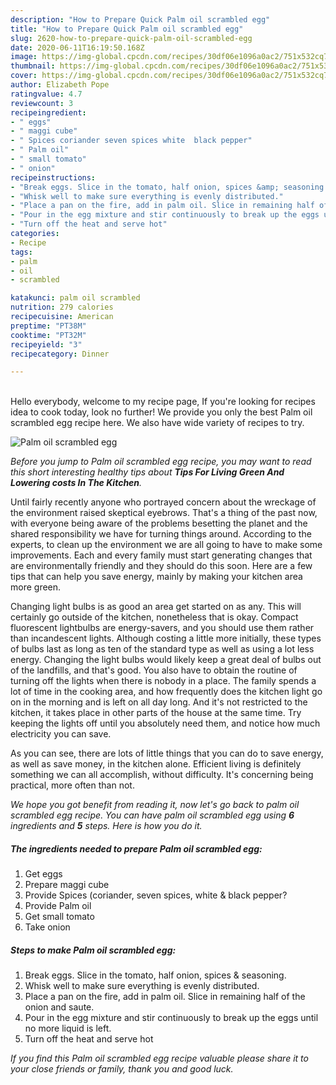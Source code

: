 ```yaml
---
description: "How to Prepare Quick Palm oil scrambled egg"
title: "How to Prepare Quick Palm oil scrambled egg"
slug: 2620-how-to-prepare-quick-palm-oil-scrambled-egg
date: 2020-06-11T16:19:50.168Z
image: https://img-global.cpcdn.com/recipes/30df06e1096a0ac2/751x532cq70/palm-oil-scrambled-egg-recipe-main-photo.jpg
thumbnail: https://img-global.cpcdn.com/recipes/30df06e1096a0ac2/751x532cq70/palm-oil-scrambled-egg-recipe-main-photo.jpg
cover: https://img-global.cpcdn.com/recipes/30df06e1096a0ac2/751x532cq70/palm-oil-scrambled-egg-recipe-main-photo.jpg
author: Elizabeth Pope
ratingvalue: 4.7
reviewcount: 3
recipeingredient:
- " eggs"
- " maggi cube"
- " Spices coriander seven spices white  black pepper"
- " Palm oil"
- " small tomato"
- " onion"
recipeinstructions:
- "Break eggs. Slice in the tomato, half onion, spices &amp; seasoning."
- "Whisk well to make sure everything is evenly distributed."
- "Place a pan on the fire, add in palm oil. Slice in remaining half of the onion and saute."
- "Pour in the egg mixture and stir continuously to break up the eggs until no more liquid is left."
- "Turn off the heat and serve hot"
categories:
- Recipe
tags:
- palm
- oil
- scrambled

katakunci: palm oil scrambled 
nutrition: 279 calories
recipecuisine: American
preptime: "PT38M"
cooktime: "PT32M"
recipeyield: "3"
recipecategory: Dinner

---
```

<br>
Hello everybody, welcome to my recipe page, If you're looking for recipes idea to cook today, look no further! We provide you only the best Palm oil scrambled egg recipe here. We also have wide variety of recipes to try.
<br>


![Palm oil scrambled egg](https://img-global.cpcdn.com/recipes/30df06e1096a0ac2/751x532cq70/palm-oil-scrambled-egg-recipe-main-photo.jpg)

<i>Before you jump to Palm oil scrambled egg recipe, you may want to read this short interesting healthy tips about 
<strong>Tips For Living Green And Lowering costs In The Kitchen</strong>.</i>
</br>

Until fairly recently anyone who portrayed concern about the wreckage of the environment raised skeptical eyebrows. That's a thing of the past now, with everyone being aware of the problems besetting the planet and the shared responsibility we have for turning things around. According to the experts, to clean up the environment we are all going to have to make some improvements. Each and every family must start generating changes that are environmentally friendly and they should do this soon. Here are a few tips that can help you save energy, mainly by making your kitchen area more green.

Changing light bulbs is as good an area get started on as any. This will certainly go outside of the kitchen, nonetheless that is okay. Compact fluorescent lightbulbs are energy-savers, and you should use them rather than incandescent lights. Although costing a little more initially, these types of bulbs last as long as ten of the standard type as well as using a lot less energy. Changing the light bulbs would likely keep a great deal of bulbs out of the landfills, and that's good. You also have to obtain the routine of turning off the lights when there is nobody in a place. The family spends a lot of time in the cooking area, and how frequently does the kitchen light go on in the morning and is left on all day long. And it's not restricted to the kitchen, it takes place in other parts of the house at the same time. Try keeping the lights off until you absolutely need them, and notice how much electricity you can save.

As you can see, there are lots of little things that you can do to save energy, as well as save money, in the kitchen alone. Efficient living is definitely something we can all accomplish, without difficulty. It's concerning being practical, more often than not.


<i>We hope you got benefit from reading it, now let's go back to palm oil scrambled egg recipe. You can have palm oil scrambled egg using <strong>6</strong> ingredients and <strong>5</strong> steps. Here is how you do it.
</i>

##### The ingredients needed to prepare Palm oil scrambled egg:

1. Get  eggs
1. Prepare  maggi cube
1. Provide  Spices (coriander, seven spices, white &amp; black pepper?
1. Provide  Palm oil
1. Get  small tomato
1. Take  onion


##### Steps to make Palm oil scrambled egg:

1. Break eggs. Slice in the tomato, half onion, spices &amp; seasoning.
1. Whisk well to make sure everything is evenly distributed.
1. Place a pan on the fire, add in palm oil. Slice in remaining half of the onion and saute.
1. Pour in the egg mixture and stir continuously to break up the eggs until no more liquid is left.
1. Turn off the heat and serve hot


<i>If you find this Palm oil scrambled egg recipe valuable please share it to your close friends or family, thank you and good luck.</i>
